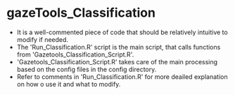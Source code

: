 # gazeTools_Classification

- It is a well-commented piece of code that should be relatively intuitive to modify if needed.
- The 'Run_Classification.R' script is the main script, that calls functions from 'Gazetools_Classification_Script.R'.
- 'Gazetools_Classification_Script.R' takes care of the main processing based on the config files in the config directory.
- Refer to comments in 'Run_Classification.R' for more deailed explanation on how o use it and what to modify.
